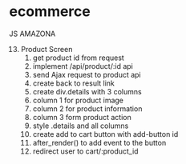 # ecommerce

JS AMAZONA

13. Product Screen
    1. get product id from request
    2. implement /api/product/:id api
    3. send Ajax request to product api
    4. create back to result link
    5. create div.details with 3 columns
    6. column 1 for product image
    7. column 2 for product information
    8. column 3 form product action
    9. style .details and all columns
    10. create add to cart button with add-button id
    11. after_render() to add event to the button
    12. redirect user to cart/:product_id
